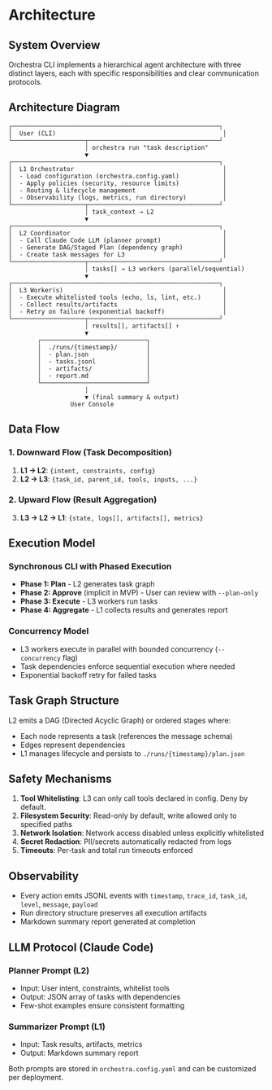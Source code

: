 # Architecture

## System Overview

Orchestra CLI implements a hierarchical agent architecture with three distinct layers, each with specific responsibilities and clear communication protocols.

## Architecture Diagram

```
┌─────────────────────────────────────────────────────────┐
│  User (CLI)                                              │
└────────────────────┬────────────────────────────────────┘
                     │ orchestra run "task description"
                     ▼
┌─────────────────────────────────────────────────────────┐
│  L1 Orchestrator                                         │
│  - Load configuration (orchestra.config.yaml)            │
│  - Apply policies (security, resource limits)            │
│  - Routing & lifecycle management                        │
│  - Observability (logs, metrics, run directory)          │
└────────────────────┬────────────────────────────────────┘
                     │ task_context → L2
                     ▼
┌─────────────────────────────────────────────────────────┐
│  L2 Coordinator                                          │
│  - Call Claude Code LLM (planner prompt)                 │
│  - Generate DAG/Staged Plan (dependency graph)           │
│  - Create task messages for L3                           │
└────────────────────┬────────────────────────────────────┘
                     │ tasks[] → L3 workers (parallel/sequential)
                     ▼
┌─────────────────────────────────────────────────────────┐
│  L3 Worker(s)                                            │
│  - Execute whitelisted tools (echo, ls, lint, etc.)      │
│  - Collect results/artifacts                             │
│  - Retry on failure (exponential backoff)                │
└────────────────────┬────────────────────────────────────┘
                     │ results[], artifacts[] ↑
                     ▼
        ┌─────────────────────────────┐
        │  ./runs/{timestamp}/        │
        │  - plan.json                │
        │  - tasks.jsonl              │
        │  - artifacts/               │
        │  - report.md                │
        └─────────────────────────────┘
                     │
                     ▼ (final summary & output)
                 User Console
```

## Data Flow

### 1. Downward Flow (Task Decomposition)
1. **L1 → L2**: `{intent, constraints, config}`
2. **L2 → L3**: `{task_id, parent_id, tools, inputs, ...}`

### 2. Upward Flow (Result Aggregation)
3. **L3 → L2 → L1**: `{state, logs[], artifacts[], metrics}`

## Execution Model

### Synchronous CLI with Phased Execution
- **Phase 1: Plan** - L2 generates task graph
- **Phase 2: Approve** (implicit in MVP) - User can review with `--plan-only`
- **Phase 3: Execute** - L3 workers run tasks
- **Phase 4: Aggregate** - L1 collects results and generates report

### Concurrency Model
- L3 workers execute in parallel with bounded concurrency (`--concurrency` flag)
- Task dependencies enforce sequential execution where needed
- Exponential backoff retry for failed tasks

## Task Graph Structure

L2 emits a DAG (Directed Acyclic Graph) or ordered stages where:
- Each node represents a task (references the message schema)
- Edges represent dependencies
- L1 manages lifecycle and persists to `./runs/{timestamp}/plan.json`

## Safety Mechanisms

1. **Tool Whitelisting**: L3 can only call tools declared in config. Deny by default.
2. **Filesystem Security**: Read-only by default, write allowed only to specified paths
3. **Network Isolation**: Network access disabled unless explicitly whitelisted
4. **Secret Redaction**: PII/secrets automatically redacted from logs
5. **Timeouts**: Per-task and total run timeouts enforced

## Observability

- Every action emits JSONL events with `timestamp`, `trace_id`, `task_id`, `level`, `message`, `payload`
- Run directory structure preserves all execution artifacts
- Markdown summary report generated at completion

## LLM Protocol (Claude Code)

### Planner Prompt (L2)
- Input: User intent, constraints, whitelist tools
- Output: JSON array of tasks with dependencies
- Few-shot examples ensure consistent formatting

### Summarizer Prompt (L1)
- Input: Task results, artifacts, metrics
- Output: Markdown summary report

Both prompts are stored in `orchestra.config.yaml` and can be customized per deployment.
